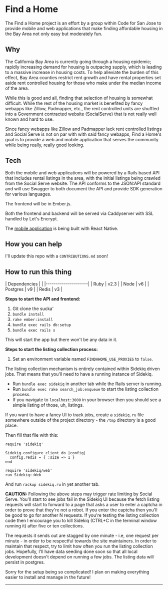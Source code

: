 # Find a Home

The Find a Home project is an effort by a group within Code for San Jose to provide mobile and web applications that make finding affordable housing in the Bay Area not only easy but moderately fun.

## Why

The California Bay Area is currently going through a housing epidemic; rapidly increasing demand for housing is outpacing supply, which is leading to a massive increase in housing costs. To help alleviate the burden of this effect, Bay Area counties restrict rent growth and have rental properties set aside rent controlled housing for those who make under the median income of the area.

While this is good and all, finding that selection of housing is somewhat difficult. While the rest of the housing market is benefited by fancy webapps like Zillow, Padmapper, etc., the rent controlled units are shuffled into a Government contracted website (SocialServe) that is not really well known and hard to use.

Since fancy webapps like Zillow and Padmapper lack rent controlled listings and Social Serve is not on par with with said fancy webapps, Find a Home's goal is to provide a web and mobile application that serves the community while being really, really good looking.

## Tech

Both the mobile and web applications will be powered by a Rails based API that includes rental listings in the area, with the initial listings being crawled from the Social Serve website. The API conforms to the JSON:API standard and will use Swagger to both document the API and provide SDK generation for various languages.

The frontend will be in Ember.js.

Both the frontend and backend will be served via Caddyserver with SSL handled by Let's Encrypt.

The [mobile application](https://github.com/codeforsanjose/findahomeMobile) is being built with React Native.

## How you can help

I'll update this repo with a `CONTRIBUTIONS.md` soon!

## How to run this thing

| Dependencies |      |
|---------------------|
| Ruby         | v2.3 |
| Node         | v6   |
| Postgres     | v9   |
| Redis        | v3   |

**Steps to start the API and frontend:**

1. Git clone the sucka'
2. `bundle install`
4. `rake ember:install`
5. `bundle exec rails db:setup`
6. `bundle exec rails s`

This will start the app but there won't be any data in it.

**Steps to start the listing collection process:**

1. Set an environment variable named `FINDAHOME_USE_PROXIES` to `false`.

The listing collection mechanism is entirely contained within Sidekiq driven jobs. That means that you'll need to have a running instance of Sidekiq.

* Run `bundle exec sidekiq` in another tab while the Rails server is running.
* Run `bundle exec rake search_job:enqueue` to start the listing collection process.
* If you navigate to `localhost:3000` in your browser then you should see a simple listing of those, uh, listings.

If you want to have a fancy UI to track jobs, create a `sidekiq.ru` file somewhere outside of the project directory - the `/tmp` directory is a good place.

Then fill that file with this:

```
require 'sidekiq'

Sidekiq.configure_client do |config|
  config.redis = { :size => 1 }
end

require 'sidekiq/web'
run Sidekiq::Web
```

And run `rackup sidekiq.ru` in yet another tab.

**CAUTION:** Following the above steps may trigger rate limiting by Social Serve. You'll start to see jobs fail in the Sidekiq UI because the fetch listing requests will start to forward to a page that asks a user to enter a captcha in order to prove that they're not a robot. If you enter the captcha then you'll be good to go for another N requests. If you're testing the listing collection code then I encourage you to kill Sidekiq (CTRL+C in the terminal window running it) after five or ten collections.

The requests it sends out are stagged by one minute - i.e, one request per minute - in order to be respectful towards the site maintainers. In order to maintain that respect, try to limit how often you run the listing collection jobs. Hopefully, I'll have data seeding done soon so that all local development doesn't depend on running a few jobs. The listing data will persist in postgres.

Sorry for the setup being so complicated! I plan on making everything easier to install and manage in the future!

---

